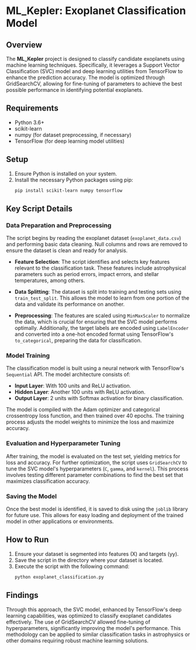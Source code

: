 
# ML_Kepler: Exoplanet Classification Model

## Overview

The **ML_Kepler** project is designed to classify candidate exoplanets using machine learning techniques. Specifically, it leverages a Support Vector Classification (SVC) model and deep learning utilities from TensorFlow to enhance the prediction accuracy. The model is optimized through GridSearchCV, allowing for fine-tuning of parameters to achieve the best possible performance in identifying potential exoplanets.

## Requirements

- Python 3.6+
- scikit-learn
- numpy (for dataset preprocessing, if necessary)
- TensorFlow (for deep learning model utilities)

## Setup

1. Ensure Python is installed on your system.
2. Install the necessary Python packages using pip:
   ```sh
   pip install scikit-learn numpy tensorflow
   ```

## Key Script Details

### Data Preparation and Preprocessing

The script begins by reading the exoplanet dataset (`exoplanet_data.csv`) and performing basic data cleaning. Null columns and rows are removed to ensure the dataset is clean and ready for analysis.

- **Feature Selection**: The script identifies and selects key features relevant to the classification task. These features include astrophysical parameters such as period errors, impact errors, and stellar temperatures, among others.

- **Data Splitting**: The dataset is split into training and testing sets using `train_test_split`. This allows the model to learn from one portion of the data and validate its performance on another.

- **Preprocessing**: The features are scaled using `MinMaxScaler` to normalize the data, which is crucial for ensuring that the SVC model performs optimally. Additionally, the target labels are encoded using `LabelEncoder` and converted into a one-hot encoded format using TensorFlow's `to_categorical`, preparing the data for classification.

### Model Training

The classification model is built using a neural network with TensorFlow's `Sequential` API. The model architecture consists of:

- **Input Layer**: With 100 units and ReLU activation.
- **Hidden Layer**: Another 100 units with ReLU activation.
- **Output Layer**: 2 units with Softmax activation for binary classification.

The model is compiled with the Adam optimizer and categorical crossentropy loss function, and then trained over 40 epochs. The training process adjusts the model weights to minimize the loss and maximize accuracy.

### Evaluation and Hyperparameter Tuning

After training, the model is evaluated on the test set, yielding metrics for loss and accuracy. For further optimization, the script uses `GridSearchCV` to tune the SVC model's hyperparameters (`C`, `gamma`, and `kernel`). This process involves testing different parameter combinations to find the best set that maximizes classification accuracy.

### Saving the Model

Once the best model is identified, it is saved to disk using the `joblib` library for future use. This allows for easy loading and deployment of the trained model in other applications or environments.

## How to Run

1. Ensure your dataset is segmented into features (X) and targets (yy).
2. Save the script in the directory where your dataset is located.
3. Execute the script with the following command:
   ```sh
   python exoplanet_classification.py
   ```

## Findings

Through this approach, the SVC model, enhanced by TensorFlow's deep learning capabilities, was optimized to classify exoplanet candidates effectively. The use of GridSearchCV allowed fine-tuning of hyperparameters, significantly improving the model's performance. This methodology can be applied to similar classification tasks in astrophysics or other domains requiring robust machine learning solutions.
